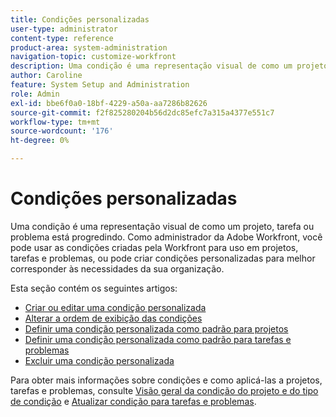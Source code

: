 ```yaml
---
title: Condições personalizadas
user-type: administrator
content-type: reference
product-area: system-administration
navigation-topic: customize-workfront
description: Uma condição é uma representação visual de como um projeto, tarefa ou problema está progredindo. Como administrador da Adobe Workfront, você pode usar as condições criadas pela Workfront para uso em projetos, tarefas e problemas, ou pode criar condições personalizadas para melhor corresponder às necessidades da sua organização.
author: Caroline
feature: System Setup and Administration
role: Admin
exl-id: bbe6f0a0-18bf-4229-a50a-aa7286b82626
source-git-commit: f2f825280204b56d2dc85efc7a315a4377e551c7
workflow-type: tm+mt
source-wordcount: '176'
ht-degree: 0%

---
```


# Condições personalizadas

Uma condição é uma representação visual de como um projeto, tarefa ou problema está progredindo. Como administrador da Adobe Workfront, você pode usar as condições criadas pela Workfront para uso em projetos, tarefas e problemas, ou pode criar condições personalizadas para melhor corresponder às necessidades da sua organização.

Esta seção contém os seguintes artigos:

* [Criar ou editar uma condição personalizada](../../../administration-and-setup/customize-workfront/create-manage-custom-conditions/create-edit-custom-conditions.md)
* [Alterar a ordem de exibição das condições](../../../administration-and-setup/customize-workfront/create-manage-custom-conditions/change-display-order-of-conditions.md)
* [Definir uma condição personalizada como padrão para projetos](../../../administration-and-setup/customize-workfront/create-manage-custom-conditions/set-custom-condition-default-projects.md)
* [Definir uma condição personalizada como padrão para tarefas e problemas](../../../administration-and-setup/customize-workfront/create-manage-custom-conditions/set-custom-condition-default-tasks-issues.md)
* [Excluir uma condição personalizada](../../../administration-and-setup/customize-workfront/create-manage-custom-conditions/delete-custom-conditions.md)

Para obter mais informações sobre condições e como aplicá-las a projetos, tarefas e problemas, consulte [Visão geral da condição do projeto e do tipo de condição](../../../manage-work/projects/manage-projects/project-condition-and-condition-type.md) e [Atualizar condição para tarefas e problemas](../../../manage-work/projects/updating-work-in-a-project/update-condition-for-tasks-and-issues.md).

